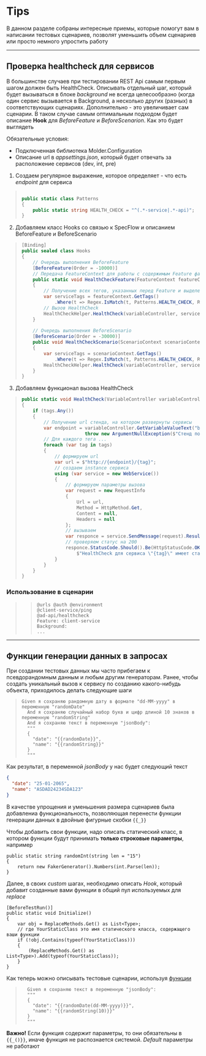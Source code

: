 # Tips
В данном разделе собраны интересные приемы, которые помогут вам в написании тестовых сценариев, позволят уменьшить объем сценариев или просто немного упростить работу

------

## Проверка healthcheck для сервисов

В большинстве случаев при тестировании REST Api самым первым шагом должен быть HealthCheck. Описывать отдельный шаг, который будет вызываться в блоке *background* не всегда целесообразно (когда один сервис вызывается в Background, а несколько других (разных) в соответствующих сценариях. Дополнительно - это увеличивает сам сценарии.
В таком случае самым оптимальным подходом будет описание **Hook** для *BefareFeature* и *BeforeScenarion*. Как это будет выглядеть

Обязательные условия:
* Подключенная библиотека Molder.Configuration
* Описание url в *appsettings.json*, который будет отвечать за расположение сервисов (dev, int, pre)

1. Создаем регулярное выражение, которое определяет - что есть *endpoint* для сервиса
> ```c#
> 
> public static class Patterns
> {
>     public static string HEALTH_CHECK = "^(.*-service|.*-api)";
> }
> ```

2. Добавляем класс Hooks со связью к SpecFlow и описанием BeforeFeature и BeforeScenario
> ```c#
> [Binding]
> public sealed class Hooks
> {
>     // Очередь выполнения BeforeFeature
>     [BeforeFeature(Order = -10000)]
>     // Передача FeatureContext для работы с содержимым Feature файла и VariableController для работы с переменными.
>     public static void HealthCheckFeature(FeatureContext featureContext, VariableController variableController)
>     {
>         // Получение всех тегов, указанных перед Feature и выделение только тех, которые подходят под регулярное выражение
>         var serviceTags = featureContext.GetTags()
>             .Where(t => Regex.IsMatch(t, Patterns.HEALTH_CHECK, RegexOptions.IgnoreCase));
>         // Вызов HealthCheck
>         HealthCheckHelper.HealthCheck(variableController, serviceTags);
>     }
>     
>     // Очередь выполнения BeforeScenario
>     [BeforeScenario(Order = -30000)]
>     public void HealthCheckScenario(ScenarioContext scenarioContext, VariableController variableController)
>     {
>         var serviceTags = scenarioContext.GetTags()
>             .Where(t => Regex.IsMatch(t, Patterns.HEALTH_CHECK, RegexOptions.IgnoreCase));
>         HealthCheckHelper.HealthCheck(variableController, serviceTags);
>     }
> }
> ```

3. Добавляем функционал вызова HealthCheck
> ```c#
> public static void HealthCheck(VariableController variableController, IEnumerable<string> tags)
> {
>     if (tags.Any())
>     {
>         // Получение url стенда, на котором развернуты сервисы
>         var endpoint = variableController.GetVariableValueText("base_url") ??
>                        throw new ArgumentNullException($"Стенд по url с названием \"base_url\" не существует");
>         // Для каждого тега ...
>         foreach (var tag in tags)
>         {
>             // формируем url
>             var url = $"http://{endpoint}/{tag}";
>             // создаем instance сервиса
>             using (var service = new WebService())
>             {
>                 // формируем параметры вызова
>                 var request = new RequestInfo
>                 {
>                     Url = url,
>                     Method = HttpMethod.Get,
>                     Content = null,
>                     Headers = null
>                 };
>                 // вызываем
>                 var responce = service.SendMessage(request).Result;
>                 // проверяем статус на 200
>                 responce.StatusCode.Should().Be(HttpStatusCode.OK,
>                     $"HealthCheck для сервиса \"{tag}\" имеет статус {responce.StatusCode}");
>             }
>         }
>     }
> }
> ```

### Использование в сценарии
>> ```gherkin
>> @urls @auth @environment
>> @client-service/ping
>> @ad-api/healthcheck
>> Feature: client-service
>> Background: 
>> ...
>> ```

------
## Функции генерации данных в запросах
При создании тестовых данных мы часто прибегаем к псевдорандомным данным и любым другим генераторам. Ранее, чтобы создать уникальный вызов к сервису по созданию какого-нибудь объекта, приходилось делать следующие шаги

> ```gherkin
> Given я сохраняю рандомную дату в формате "dd-MM-yyyy" в переменную "randomDate"
>   And я сохраняю случайный набор букв и цифр длиной 10 знаков в переменную "randomString"
>   And я сохраняю текст в переменную "jsonBody":
>   """
>   {
>     "date": "{{randomDate}}",
>     "name": "{{randomString}}"
>   }
>   """
Как результат, в переменной *jsonBody* у нас будет следующий текст
```json
{
  "date": "25-01-2065",
  "name": "ASDAD24234SDA123"
}
```
В качестве упрощения и уменьшения размера сценариев была добавлениа функциональность, позволяющая перенести функции генерации данных в двойные фигурные скобки `{{_}}`

Чтобы добавить свои функции, надо описать статический класс, в котором функции будут принимать **только строковые параметры**, например
```с#
public static string randomInt(string len = "15")
{
    return new FakerGenerator().Numbers(int.Parse(len));
}
```
Далее, в своих *custom* шагах, необходимо описать *Hook*, который добавит созданные вами функции в общий пул используемых для *replace*
```с#
[BeforeTestRun()]
public static void Initialize()
{
    var obj = ReplaceMethods.Get() as List<Type>;
    // где YourStaticClass это имя статического класса, содержащего ваши функции
    if (!obj.Contains(typeof(YourStaticClass)))
    {
        (ReplaceMethods.Get() as List<Type>).Add(typeof(YourStaticClass));
    }
}
```
Как теперь можно описывать тестовые сценарии, используя [функции](/src/Molder.Generator/Extensions/GenerationFunctions.cs)

> ```gherkin
>   Given я сохраняю текст в переменную "jsonBody":
>   """
>   {
>     "date": "{{randomDate(dd-MM-yyyy)}}",
>     "name": "{{randomString(10)}}"
>   }
>   """
  
**Важно!**
Если функция содержит параметры, то они обязательны в `{{_()}}`, иначе функция не распознается системой. *Default* параметры не работают
